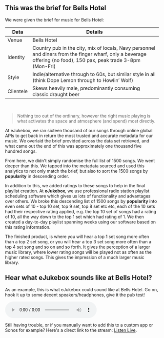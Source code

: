 ## This was the brief for Bells Hotel

We were given the brief for music for Bells Hotel:

| Data | Details |
|--------|--------|
| Venue | Bells Hotel |
| Identity | Country pub in the city, mix of locals, Navy personnel and diners from the finger wharf, only a beverage offering (no food), 150 pax, peak trade 3-8pm (Mon-Fri) |
|Style | Indie/alternative through to 60s, but similar style in all (think Dope Lemon through to Howlin’ Wolf) |
| Clientele | Skews heavily male, predominantly consuming classic draught beer |

<br>

> Nothing too out of the ordinary, however the right music playing is what activates the space and atmosphere (and spend) most directly.

At eJukebox, we ran sixteen thousand of our songs through online global APIs to get back in return the most trusted and accurate metadata for our music. We overlaid the brief provided across the data set retrieved, and what came out the end of this was approximately one thousand five hundred songs.

From here, we didn't simply randomise the full list of 1500 songs. We went deeper than this. We tapped into the metadata sourced and used this analytics to not only match the brief, but also to sort the 1500 songs by **popularity** in descending order.

In addition to this, we added ratings to these songs to help in the final playlist creation. At **eJukebox**, we use professional radio station playlist scheduling software which gives us lots of functionality and advantages over others. We broke this descending list of 1500 songs by **popularity** into even sets of 10 - top 10 set, top 9 set, top 8 set etc etc, each of the 10 sets had their respective rating applied, e.g. the top 10 set of songs had a rating of 10, all the way down to the top 1 set which had rating of 1. We then created a day-to-day playlist spanning weeks using our software based on this rating information. 

The finished product, is where you will hear a top 1 set song more often than a top 2 set song, or you will hear a top 3 set song more often than a top 4 set song and so on and so forth. It gives the perception of a larger music library, where lower rating songs will be played not as often as the higher rated songs. This gives the impression of a much larger music library.

## Hear what eJukebox sounds like at Bells Hotel?

As an example, this is what eJukebox could sound like at Bells Hotel. Go on, hook it up to some decent speakers/headphones, give it the pub test! 

<!--Simplest syntax-->
<audio src="http://listen.ejukebox.net/demo" type="audio/mpeg" controls>
  I'm sorry. You're browser doesn't support HTML5 <code>audio</code>.
</audio>

Still having trouble, or if you manually want to add this to a custom app or Sonos for example? Here's a direct link to the stream: [Listen Live](http://listen.ejukebox.net/demo).

